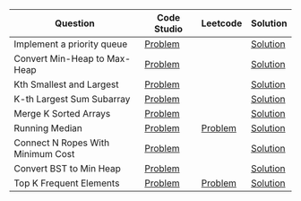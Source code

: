 | Question                          | Code Studio                                                                                                                                         | Leetcode                                                              | Solution                                |
| --------------------------------- | --------------------------------------------------------------------------------------------------------------------------------------------------- | --------------------------------------------------------------------- | --------------------------------------- |
| Implement a priority queue        | [Problem](https://www.codingninjas.com/studio/problems/implement-a-priority-queue-using-heap-and-also-implement-getmaxelement-in-the-queue_1743878) |                                                                       | [Solution](ImplementPriorityQueue.java) |
| Convert Min-Heap to Max-Heap      | [Problem](https://www.codingninjas.com/studio/problems/convert-min-heap-to-max-heap_630293)                                                         |                                                                       | [Solution](MinHeapToMaxHeap.java)       |
| Kth Smallest and Largest          | [Problem](https://www.codingninjas.com/studio/problems/kth-smallest-and-largest-element-of-array_1115488)                                           |                                                                       | [Solution](KSmallestAndLargest.java)    |
| K-th Largest Sum Subarray         | [Problem](https://www.codingninjas.com/studio/problems/k-th-largest-sum-contiguous-subarray_920398)                                                 |                                                                       | [Solution](KthLargestSubArraySum.java)  |
| Merge K Sorted Arrays             | [Problem](https://www.codingninjas.com/studio/problems/merge-k-sorted-arrays_975379)                                                                |                                                                       | [Solution](MergeKSortedArray.java)      |
| Running Median                    | [Problem](https://www.codingninjas.com/studio/problems/running-median_625409)                                                                       | [Problem](https://leetcode.com/problems/find-median-from-data-stream) | [Solution](RunningMedian.java)          |
| Connect N Ropes With Minimum Cost | [Problem](https://www.codingninjas.com/studio/problems/connect-n-ropes-with-minimum-cost_630476)                                                    |                                                                       | [Solution](ConnectNRopes.java)          |
| Convert BST to Min Heap           | [Problem](https://www.codingninjas.com/studio/problems/convert-bst-to-min-heap_920498)                                                              |                                                                       | [Solution](BstToMinHeap.java)           |
| Top K Frequent Elements           | [Problem](https://www.codingninjas.com/studio/problems/k-most-frequent-elements_3167808)                                                            | [Problem](https://leetcode.com/problems/top-k-frequent-elements)      | [Solution](TopKFrequentElements.java)   |
